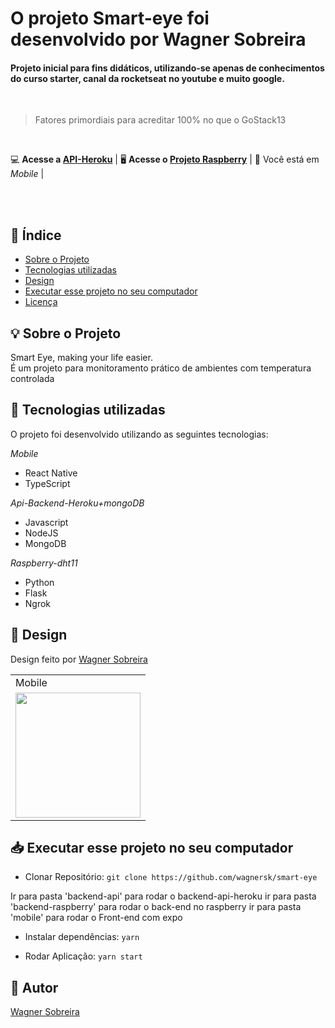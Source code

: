 
# O projeto Smart-eye foi desenvolvido por Wagner Sobreira

#### Projeto inicial para fins didáticos, utilizando-se apenas de conhecimentos do curso starter, canal da rocketseat no youtube e muito google.

<br>

> Fatores primordiais para acreditar 100% no que o GoStack13

<br>

💻 **Acesse a [API-Heroku](https://github.com/wagnersk/smart-eye-api-heroku)** | 
🖥 **Acesse o [Projeto Raspberry](https://github.com/wagnersk/smart-eye-raspberry-dht-11)** | 
📱 Você está em *Mobile* |

<br><br>


## 📑 Índice

- [Sobre o Projeto](#-sobre-o-projeto)
- [Tecnologias utilizadas](#-tecnologias-utilizadas)
- [Design](#-design)
- [Executar esse projeto no seu computador](#-Executar-esse-projeto-no-seu-computador)
- [Licença](#-licença)

## 💡 Sobre o Projeto

Smart Eye, making your life easier. <br>
É um projeto para monitoramento prático de ambientes com temperatura controlada

## 🚀 Tecnologias utilizadas

O projeto foi desenvolvido utilizando as seguintes tecnologias:

  *Mobile*<br>
- React Native
- TypeScript

*Api-Backend-Heroku+mongoDB*<br>
- Javascript
- NodeJS
- MongoDB

*Raspberry-dht11*<br>
- Python
- Flask
- Ngrok

## 🎨 Design

Design feito por [Wagner Sobreira](https://www.linkedin.com/in/wagner-sobreira-395b66167/)

<table>
  <tr>
    <td colspan="2">Mobile</td>
  </tr>
  <tr>
 <td><img src="https://github.com/wagnersk/smart-eye-mobile/blob/master/images/smart-eye.gif" width=200 /></td>
  </tr>
</table>


## 📥 Executar esse projeto no seu computador

- Clonar Repositório: `git clone https://github.com/wagnersk/smart-eye`

Ir para pasta 'backend-api' para rodar o backend-api-heroku 
ir para pasta 'backend-raspberry' para rodar o back-end no raspberry 
ir para pasta 'mobile' para rodar o Front-end com expo   

- Instalar dependências: `yarn`

- Rodar Aplicação: `yarn start`


## 📕 Autor

[Wagner Sobreira](https://www.linkedin.com/in/wagner-sobreira-395b66167/)
